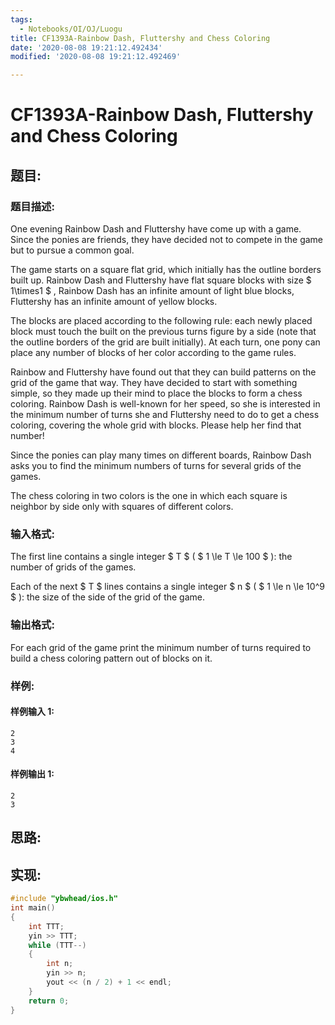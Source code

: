 ```yaml
---
tags:
  - Notebooks/OI/OJ/Luogu
title: CF1393A-Rainbow Dash, Fluttershy and Chess Coloring
date: '2020-08-08 19:21:12.492434'
modified: '2020-08-08 19:21:12.492469'

---
```


# CF1393A-Rainbow Dash, Fluttershy and Chess Coloring

## 题目:

### 题目描述:

One evening Rainbow Dash and Fluttershy have come up with a game. Since the ponies are friends, they have decided not to compete in the game but to pursue a common goal.

The game starts on a square flat grid, which initially has the outline borders built up. Rainbow Dash and Fluttershy have flat square blocks with size $ 1\times1 $ , Rainbow Dash has an infinite amount of light blue blocks, Fluttershy has an infinite amount of yellow blocks.

The blocks are placed according to the following rule: each newly placed block must touch the built on the previous turns figure by a side (note that the outline borders of the grid are built initially). At each turn, one pony can place any number of blocks of her color according to the game rules.

Rainbow and Fluttershy have found out that they can build patterns on the grid of the game that way. They have decided to start with something simple, so they made up their mind to place the blocks to form a chess coloring. Rainbow Dash is well-known for her speed, so she is interested in the minimum number of turns she and Fluttershy need to do to get a chess coloring, covering the whole grid with blocks. Please help her find that number!

Since the ponies can play many times on different boards, Rainbow Dash asks you to find the minimum numbers of turns for several grids of the games.

The chess coloring in two colors is the one in which each square is neighbor by side only with squares of different colors.

### 输入格式:

The first line contains a single integer $ T $ ( $ 1 \le T \le       100 $ ): the number of grids of the games.

Each of the next $ T $ lines contains a single integer $ n $ ( $ 1 \le n \le 10^9 $ ): the size of the side of the grid of the game.

### 输出格式:

For each grid of the game print the minimum number of turns required to build a chess coloring pattern out of blocks on it.

### 样例:

#### 样例输入 1:

```
2
3
4
```

#### 样例输出 1:

```
2
3
```

## 思路:

## 实现:

```cpp
#include "ybwhead/ios.h"
int main()
{
    int TTT;
    yin >> TTT;
    while (TTT--)
    {
        int n;
        yin >> n;
        yout << (n / 2) + 1 << endl;
    }
    return 0;
}
```
